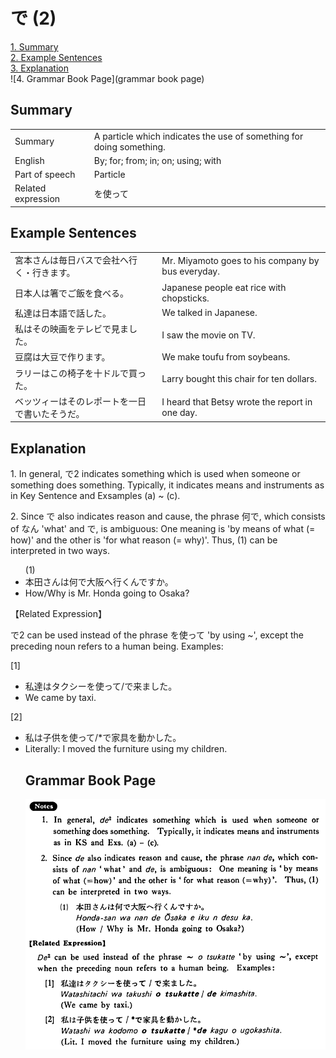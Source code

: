 # で (2)

[1. Summary](#summary)<br>
[2. Example Sentences](#example-sentences)<br>
[3. Explanation](#explanation)<br>
![4. Grammar Book Page](grammar book page)<br>


## Summary

<table><tr>   <td>Summary</td>   <td>A particle which indicates the use of something for doing something.</td></tr><tr>   <td>English</td>   <td>By; for; from; in; on; using; with</td></tr><tr>   <td>Part of speech</td>   <td>Particle</td></tr><tr>   <td>Related expression</td>   <td>を使って</td></tr></table>

## Example Sentences

<table><tr>   <td>宮本さんは毎日バスで会社へ行く・行きます。</td>   <td>Mr. Miyamoto goes to his company by bus everyday.</td></tr><tr>   <td>日本人は箸でご飯を食べる。</td>   <td>Japanese people eat rice with chopsticks.</td></tr><tr>   <td>私達は日本語で話した。</td>   <td>We talked in Japanese.</td></tr><tr>   <td>私はその映画をテレビで見ました。</td>   <td>I saw the movie on TV.</td></tr><tr>   <td>豆腐は大豆で作ります。</td>   <td>We make toufu from soybeans.</td></tr><tr>   <td>ラリーはこの椅子を十ドルで買った。</td>   <td>Larry bought this chair for ten dollars.</td></tr><tr>   <td>ベッツィーはそのレポートを一日で書いたそうだ。</td>   <td>I heard that Betsy wrote the report in one day.</td></tr></table>

## Explanation

<p>1. In general, <span class="cloze">で</span>2 indicates something which is used when someone or something does something. Typically, it indicates means and instruments as in Key Sentence and Exsamples (a) ~ (c).</p>  <p>2. Since で also indicates reason and cause, the phrase 何<span class="cloze">で</span>, which consists of なん 'what' and <span class="cloze">で</span>, is ambiguous: One meaning is 'by means of what (= how)' and the other is 'for what reason (= why)'. Thus, (1) can be interpreted in two ways.</p>  <ul>(1) <li>本田さんは何<span class="cloze">で</span>大阪へ行くんですか。</li> <li>How/Why is Mr. Honda going to Osaka?</li> </ul>  <p>【Related Expression】</p>  <p><span class="cloze">で</span>2 can be used instead of the phrase を使って 'by using ~', except the preceding noun refers to a human being. Examples:</p>  <p>[1]</p> <ul> <li>私達はタクシーを使って/<span class="cloze">で</span>来ました。</li> <li>We came by taxi.</li> </ul>  <p>[2]</p> <ul> <li>私は子供を使って/*<span class="cloze">で</span>家具を動かした。</li> <li>Literally: I moved the furniture using my children.</li>

## Grammar Book Page

![](../img/Basicで2.png)

